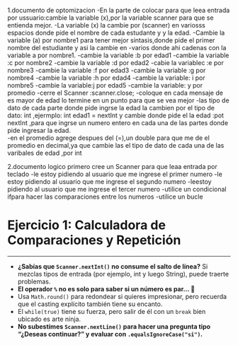 1.documento de optomizacion
-En la parte de colocar para que leea entrada por ussuario:cambie la variable (x),por la variable scanner para que se entienda mejor.
-La  variable (x) la cambie por (scanner) en variosss espacios donde pide el nombre de cada estudante y y la edad.
-Cambie la variable (a) por nombre1 para tener mejor sintasis,donde pide el primer nombre del estudiante y asi la cambie en -varios donde ahi cadenas con la variable a por nombre1.
-cambie la variable :b por edad1 
-cambie la variable :c por nombre2
-cambie la variable :d por edad2
-cabie la variablec :e por nombre3
-cambie la variable :f por edad3
-cambie la variable :g por nombre4
-cambie la variable :h por edad4
-cambie la variable: i por nombre5
-cambie la variable:j por edad5
-cambie la variable: y por promedio
-cerre el Scanner :scanner.close;
-coloque en cada mensaje de es mayor de edad lo termine en un punto para que se vea mejor
-las tipo de dato de cada parte donde pide ingrse la edad la cambien por el tipo de dato: int ,ejermplo: int edad1 = nextInt y cambie donde pide el la edad :pot nextInt ,para que ingrse un numero entero en cada una de las partes donde pide ingresar la edad.                           
-en el promedio agrege despues del (=),un double para que me de el promedio en decimal,ya que cambie las el tipo de dato de cada una de las varibales de edad ,por int

2.documento logico
primero cree un Scanner para que leaa entrada por teclado
-le estoy pidiendo al usuario que me ingrese el primer numero
-le estoy pidiendo al usuario que me ingrese el segundo numero
-leestoy pidiendo al usuario que me ingrese el tercer numero
-utilice un condicional ifpara hacer las comparaciones entre los numeros 
-utilice un bucle 






# **Ejercicio 1: Calculadora de Comparaciones y Repetición**

---

- **¿Sabías que `Scanner.nextInt()` no consume el salto de línea?** Si mezclas tipos de entrada (por ejemplo, int y luego String), puede traerte problemas.
- **El operador `%` no es solo para saber si un número es par… 👀**
- Usa `Math.round()` para redondear si quieres impresionar, pero recuerda que el casting explícito también tiene su encanto.
- El `while(true)` tiene su fuerza, pero salir de él con un `break` bien ubicado es arte ninja.
- **No subestimes `Scanner.nextLine()` para hacer una pregunta tipo “¿Deseas continuar?” y evaluar con `.equalsIgnoreCase("si")`.**